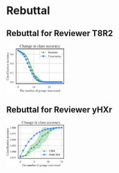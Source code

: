 # Rebuttal

## Rebuttal for Reviewer T8R2

<img src = "/image/figure_r1.png" width="30%" height="30%" >


## Rebuttal for Reviewer yHXr

<img src = "/image/figure_r2.png" width="30%" height="30%" >
